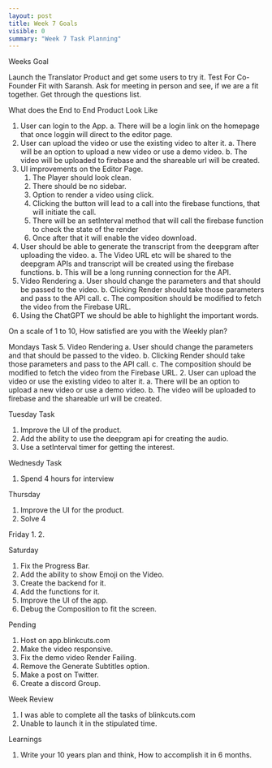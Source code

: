 ```yaml
---
layout: post
title: Week 7 Goals
visible: 0
summary: "Week 7 Task Planning"
---
```


Weeks Goal

Launch the Translator Product and get some users to try it.
Test For Co-Founder Fit with Saransh.
Ask for meeting in person and see, if we are a fit together.
Get through the questions list.

What does the End to End Product Look Like
1. User can login to the App.
    a. There will be a login link on the homepage that once loggin will direct to the editor page.
2. User can upload the video or use the existing video to alter it.
    a. There will be an option to upload a new video or use a demo video.
    b. The video will be uploaded to firebase and the shareable url will be created.
3. UI improvements on the Editor Page.
    1. The Player should look clean.
    2. There should be no sidebar.
    3. Option to render a video using click.
    4. Clicking the button will lead to a call into the firebase functions, that will initiate the call.
    5. There will be an setInterval method that will call the firebase function to check the state of the render
    6. Once after that it will enable the video download.
4. User should be able to generate the transcript from the deepgram after uploading the video.
    a. The Video URL etc will be shared to the deepgram APIs and transcript will be created using the firebase functions.
    b. This will be a long running connection for the API.
5. Video Rendering
    a. User should change the parameters and that should be passed to the video.
    b. Clicking Render should take those parameters and pass to the API call.
    c. The composition should be modified to fetch the video from the Firebase URL.
5. Using the ChatGPT we should be able to highlight the important words.

On a scale of 1 to 10, How satisfied are you with the Weekly plan?


Mondays Task
5. Video Rendering
    a. User should change the parameters and that should be passed to the video.
    b. Clicking Render should take those parameters and pass to the API call.
    c. The composition should be modified to fetch the video from the Firebase URL.
2. User can upload the video or use the existing video to alter it.
    a. There will be an option to upload a new video or use a demo video.
    b. The video will be uploaded to firebase and the shareable url will be created.


Tuesday Task
1. Improve the UI of the product.
2. Add the ability to use the deepgram api for creating the audio.
3. Use a setInterval timer for getting the interest.


Wednesdy Task
1. Spend 4 hours for interview

Thursday
1. Improve the UI for the product.
2. Solve 4

Friday
1. 
2. 

Saturday
1. Fix the Progress Bar.
2. Add the ability to show Emoji on the Video.
3. Create the backend for it.
4. Add the functions for it.
5. Improve the UI of the app.
6. Debug the Composition to fit the screen.

Pending
1. Host on app.blinkcuts.com
2. Make the video responsive.
3. Fix the demo video Render Failing.
4. Remove the Generate Subtitles option.
5. Make a post on Twitter.
6. Create a discord Group.

Week Review
1. I was able to complete all the tasks of blinkcuts.com
2. Unable to launch it in the stipulated time.

Learnings
1. Write your 10 years plan and think, How to accomplish it in 6 months.
